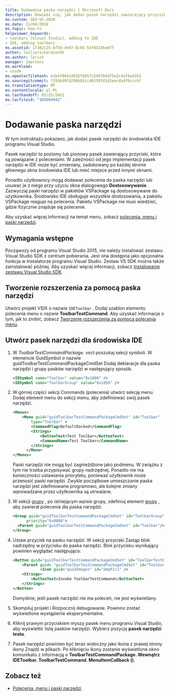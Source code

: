 ```yaml
---
title: Dodawanie paska narzędzi | Microsoft Docs
description: Dowiedz się, jak dodać pasek narzędzi zawierający przyciski, które są powiązane z poleceniami do zintegrowanego środowiska programistycznego (IDE) programu Visual Studio.
ms.custom: SEO-VS-2020
ms.date: 11/04/2016
ms.topic: how-to
helpviewer_keywords:
- toolbars [Visual Studio], adding to IDE
- IDE, adding toolbars
ms.assetid: 17302c25-6f59-4e97-8c85-54f95336a07f
author: leslierichardson95
ms.author: lerich
manager: jmartens
ms.workload:
- vssdk
ms.openlocfilehash: e1b478041492bfb857c5497b6df5e2c4af9ad355
ms.sourcegitcommit: f2916d8fd296b92cc402597d1d1eecda4f6cccbf
ms.translationtype: MT
ms.contentlocale: pl-PL
ms.lasthandoff: 03/25/2021
ms.locfileid: "105094942"
---
```

# <a name="add-a-toolbar"></a>Dodawanie paska narzędzi
W tym instruktażu pokazano, jak dodać pasek narzędzi do środowiska IDE programu Visual Studio.

 Pasek narzędzi to poziomy lub pionowy pasek zawierający przyciski, które są powiązane z poleceniami. W zależności od jego implementacji pasek narzędzi w IDE może być zmieniany, zadokowany po każdej stronie głównego okna środowiska IDE lub mieć miejsce przed innymi oknami.

 Ponadto użytkownicy mogą dodawać polecenia do paska narzędzi lub usuwać je z niego przy użyciu okna dialogowego **Dostosowywanie** . Zazwyczaj paski narzędzi w pakietów VSPackage są dostosowywane do użytkownika. Środowisko IDE obsługuje wszystkie dostosowania, a pakietu VSPackage reaguje na polecenia. Pakietu VSPackage nie musi wiedzieć, gdzie fizycznie znajduje się polecenie.

 Aby uzyskać więcej informacji na temat menu, zobacz [polecenia, menu i paski narzędzi](../extensibility/internals/commands-menus-and-toolbars.md).

## <a name="prerequisites"></a>Wymagania wstępne
 Począwszy od programu Visual Studio 2015, nie należy instalować zestawu Visual Studio SDK z centrum pobierania. Jest ona dostępna jako opcjonalna funkcja w Instalatorze programu Visual Studio. Zestaw VS SDK można także zainstalować później. Aby uzyskać więcej informacji, zobacz [Instalowanie zestawu Visual Studio SDK](../extensibility/installing-the-visual-studio-sdk.md).

## <a name="create-an-extension-with-a-toolbar"></a>Tworzenie rozszerzenia za pomocą paska narzędzi
 Utwórz projekt VSIX o nazwie `IDEToolbar` . Dodaj szablon elementu polecenia menu o nazwie **ToolbarTestCommand**. Aby uzyskać informacje o tym, jak to zrobić, zobacz [Tworzenie rozszerzenia za pomocą polecenia menu](../extensibility/creating-an-extension-with-a-menu-command.md).

## <a name="create-a-toolbar-for-the-ide"></a>Utwórz pasek narzędzi dla środowiska IDE

1. W *ToolbarTestCommandPackage. vsct* poszukaj sekcji symboli. W elemencie GuidSymbol o nazwie guidToolbarTestCommandPackageCmdSet Dodaj deklaracje dla paska narzędzi i grupy pasków narzędzi w następujący sposób.

    ```xml
    <IDSymbol name="Toolbar" value="0x1000" />
    <IDSymbol name="ToolbarGroup" value="0x1050" />

    ```

2. W górnej części sekcji Commands (polecenia) utwórz sekcję menu. Dodaj element menu do sekcji menu, aby zdefiniować swój pasek narzędzi.

    ```xml
    <Menus>
        <Menu guid="guidToolbarTestCommandPackageCmdSet" id="Toolbar"
            type="Toolbar" >
            <CommandFlag>DefaultDocked</CommandFlag>
            <Strings>
                <ButtonText>Test Toolbar</ButtonText>
                <CommandName>Test Toolbar</CommandName>
            </Strings>
          </Menu>
    </Menus>
    ```

     Paski narzędzi nie mogą być zagnieżdżone jako podmenu. W związku z tym nie trzeba przypisywać grupy nadrzędnej. Ponadto nie ma konieczności ustawiania priorytetu, ponieważ użytkownik może przenosić paski narzędzi. Zwykle początkowe umieszczanie paska narzędzi jest zdefiniowane programowo, ale kolejne zmiany wprowadzane przez użytkownika są utrwalane.

3. W sekcji [grupy](../extensibility/groups-element.md) , po istniejącym wpisie grupy, zdefiniuj element [grupy](../extensibility/group-element.md) , aby zawierał polecenia dla paska narzędzi.

    ```xml
    <Group guid="guidToolbarTestCommandPackageCmdSet" id="ToolbarGroup"
          priority="0x0000">
      <Parent guid="guidToolbarTestCommandPackageCmdSet" id="Toolbar"/>
    </Group>
    ```

4. Ustaw przycisk na pasku narzędzi. W sekcji przyciski Zastąp blok nadrzędny w przycisku do paska narzędzi. Blok przycisku wynikający powinien wyglądać następująco:

    ```xml
    <Button guid="guidToolbarTestCommandPackageCmdSet" id="ToolbarTestCommandId" priority="0x0100" type="Button">
        <Parent guid= "guidToolbarTestCommandPackageCmdSet" id="ToolbarGroup" />
                <Icon guid="guidImages" id="bmpPic1" />
        <Strings>
            <ButtonText>Invoke ToolbarTestCommand</ButtonText>
        </Strings>
    </Button>
    ```

     Domyślnie, jeśli pasek narzędzi nie ma poleceń, nie jest wyświetlany.

5. Skompiluj projekt i Rozpocznij debugowanie. Powinno zostać wyświetlone wystąpienie eksperymentalne.

6. Kliknij prawym przyciskiem myszy pasek menu programu Visual Studio, aby wyświetlić listę pasków narzędzi. Wybierz pozycję **pasek narzędzi testu**.

7. Pasek narzędzi powinien być teraz widoczny jako ikona z prawej strony ikony Znajdź w plikach. Po kliknięciu ikony zostanie wyświetlone okno komunikatu z informacją o **ToolbarTestCommandPackage. Wewnątrz IDEToolbar. ToolbarTestCommand. MenuItemCallback ()**.

## <a name="see-also"></a>Zobacz też
- [Polecenia, menu i paski narzędzi](../extensibility/internals/commands-menus-and-toolbars.md)
